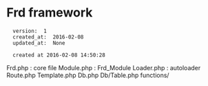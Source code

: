 # Frd framework

      version:  1
      created_at:  2016-02-08
      updated_at:  None

      created at 2016-02-08 14:50:28 


Frd.php   : core file
Module.php   : Frd_Module
Loader.php     :  autoloader
Route.php
Template.php
Db.php
Db/Table.php
functions/
  
